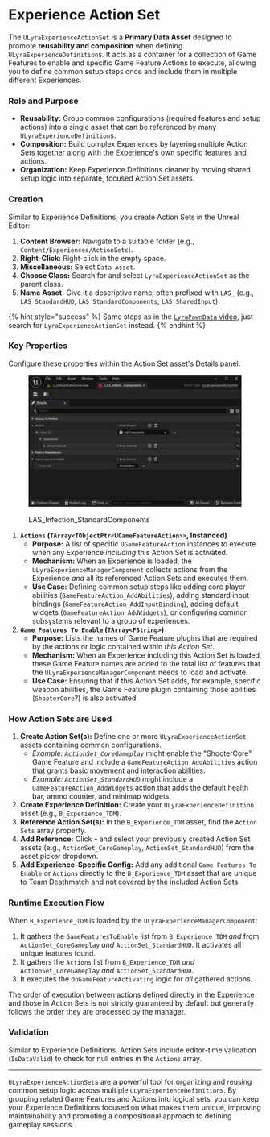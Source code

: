 # Experience Action Set

The `ULyraExperienceActionSet` is a **Primary Data Asset** designed to promote **reusability and composition** when defining `ULyraExperienceDefinition`s. It acts as a container for a collection of Game Features to enable and specific Game Feature Actions to execute, allowing you to define common setup steps once and include them in multiple different Experiences.

### Role and Purpose

* **Reusability:** Group common configurations (required features and setup actions) into a single asset that can be referenced by many `ULyraExperienceDefinition`s.
* **Composition:** Build complex Experiences by layering multiple Action Sets together along with the Experience's own specific features and actions.
* **Organization:** Keep Experience Definitions cleaner by moving shared setup logic into separate, focused Action Set assets.

### Creation

Similar to Experience Definitions, you create Action Sets in the Unreal Editor:

1. **Content Browser:** Navigate to a suitable folder (e.g., `Content/Experiences/ActionSets`).
2. **Right-Click:** Right-click in the empty space.
3. **Miscellaneous:** Select `Data Asset`.
4. **Choose Class:** Search for and select `LyraExperienceActionSet` as the parent class.
5. **Name Asset:** Give it a descriptive name, often prefixed with `LAS_` (e.g., `LAS_StandardHUD`, `LAS_StandardComponents`, `LAS_SharedInput`).

{% hint style="success" %}
Same steps as in the [`LyraPawnData` video](lyrapawndata.md#creation), just search for `LyraExperienceActionSet` instead.&#x20;
{% endhint %}

### Key Properties

Configure these properties within the Action Set asset's Details panel:

<figure><img src="../../../.gitbook/assets/image (114).png" alt=""><figcaption><p>LAS_Infection_StandardComponents</p></figcaption></figure>

1. **`Actions` (`TArray<TObjectPtr<UGameFeatureAction>>`, Instanced)**
   * **Purpose:** A list of specific `UGameFeatureAction` instances to execute when any Experience _including_ this Action Set is activated.
   * **Mechanism:** When an Experience is loaded, the `ULyraExperienceManagerComponent` collects actions from the Experience _and_ all its referenced Action Sets and executes them.
   * **Use Case:** Defining common setup steps like adding core player abilities (`GameFeatureAction_AddAbilities`), adding standard input bindings (`GameFeatureAction_AddInputBinding`), adding default widgets (`GameFeatureAction_AddWidgets`), or configuring common subsystems relevant to a group of experiences.
2. **`Game Features To Enable` (`TArray<FString>`)**
   * **Purpose:** Lists the names of Game Feature plugins that are required by the actions or logic contained within _this Action Set_.
   * **Mechanism:** When an Experience including this Action Set is loaded, these Game Feature names are added to the total list of features that the `ULyraExperienceManagerComponent` needs to load and activate.
   * **Use Case:** Ensuring that if this Action Set adds, for example, specific weapon abilities, the Game Feature plugin containing those abilities (`ShooterCore`?) is also activated.

### How Action Sets are Used

1. **Create Action Set(s):** Define one or more `ULyraExperienceActionSet` assets containing common configurations.
   * _Example: `ActionSet_CoreGameplay`_ might enable the "ShooterCore" Game Feature and include a `GameFeatureAction_AddAbilities` action that grants basic movement and interaction abilities.
   * _Example: `ActionSet_StandardHUD`_ might include a `GameFeatureAction_AddWidgets` action that adds the default health bar, ammo counter, and minimap widgets.
2. **Create Experience Definition:** Create your `ULyraExperienceDefinition` asset (e.g., `B_Experience_TDM`).
3. **Reference Action Set(s):** In the `B_Experience_TDM` asset, find the `Action Sets` array property.
4. **Add Reference:** Click `+` and select your previously created Action Set assets (e.g., `ActionSet_CoreGameplay`, `ActionSet_StandardHUD`) from the asset picker dropdown.
5. **Add Experience-Specific Config:** Add any additional `Game Features To Enable` or `Actions` directly to the `B_Experience_TDM` asset that are unique to Team Deathmatch and not covered by the included Action Sets.

### Runtime Execution Flow

When `B_Experience_TDM` is loaded by the `ULyraExperienceManagerComponent`:

1. It gathers the `GameFeaturesToEnable` list from `B_Experience_TDM` _and_ from `ActionSet_CoreGameplay` _and_ `ActionSet_StandardHUD`. It activates all unique features found.
2. It gathers the `Actions` list from `B_Experience_TDM` _and_ `ActionSet_CoreGameplay` _and_ `ActionSet_StandardHUD`.
3. It executes the `OnGameFeatureActivating` logic for _all_ gathered actions.

The order of execution between actions defined directly in the Experience and those in Action Sets is not strictly guaranteed by default but generally follows the order they are processed by the manager.

### Validation

Similar to Experience Definitions, Action Sets include editor-time validation (`IsDataValid`) to check for null entries in the `Actions` array.

***

`ULyraExperienceActionSet`s are a powerful tool for organizing and reusing common setup logic across multiple `ULyraExperienceDefinition`s. By grouping related Game Features and Actions into logical sets, you can keep your Experience Definitions focused on what makes them unique, improving maintainability and promoting a compositional approach to defining gameplay sessions.
